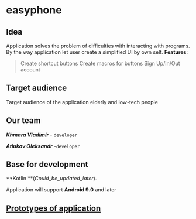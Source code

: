 # easyphone

## Idea

Application solves the problem of difficulties with interacting with programs. By the way
application let user create a simplified UI by own self.
**Features**:
> Create shortcut buttons
> Create macros for buttons
> Sign Up/In/Out account


## Target audience

Target audience of the application elderly and low-tech people

## Our team

***Khmara Vladimir***  - `developer`

***Atiukov Oleksandr*** -`developer`

## Base for development

**Kotlin **(_Could_be_updated_later_).

Application will support **Android 9.0** and later

## [Prototypes of application](https://www.figma.com/file/ELA9u3WLlwpWvMjtrkZjBk/Untitled?node-id=0%3A1)



